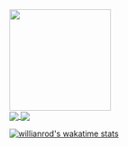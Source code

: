 

<div>

<a href="https://github.com/brenomiloch">
<img height="180em" src="https://github.githubassets.com/images/modules/logos_page/Octocat.png">

</div>

<a href="https://github.com/anuraghazra/github-readme-stats">
  <img align="center" src="https://github-readme-stats.vercel.app/api?username=anuraghazra&show_icons=true&theme=dark&include_all_commits=true&count_private=true" />
</a>
<a href="https://github.com/anuraghazra/convoychat">
  <img align="center" src="https://github-readme-stats.vercel.app/api/top-langs/?username=anuraghazra&layout=compact&theme=dark" />
</a>





[![willianrod's wakatime stats](https://github-readme-stats.vercel.app/api/wakatime?username=willianrod&theme=dark)](https://github.com/anuraghazra/github-readme-stats)




<!---
brenomiloch/brenomiloch is a ✨ special ✨ repository because its `README.md` (this file) appears on your GitHub profile.
You can click the Preview link to take a look at your changes.
--->
